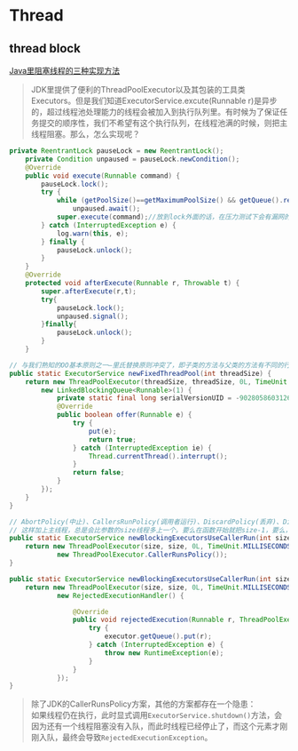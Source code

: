 # Thread

## thread block

[Java里阻塞线程的三种实现方法](http://my.oschina.net/flashsword/blog/114527)

> JDK里提供了便利的ThreadPoolExecutor以及其包装的工具类Executors。但是我们知道ExecutorService.excute\(Runnable r\)是异步的，超过线程池处理能力的线程会被加入到执行队列里。有时候为了保证任务提交的顺序性，我们不希望有这个执行队列，在线程池满的时候，则把主线程阻塞。那么，怎么实现呢？

```java
private ReentrantLock pauseLock = new ReentrantLock();
    private Condition unpaused = pauseLock.newCondition();
    @Override
    public void execute(Runnable command) {
        pauseLock.lock();
        try {
            while (getPoolSize()==getMaximumPoolSize() && getQueue().remainingCapacity()==0)
                unpaused.await();
            super.execute(command);//放到lock外面的话，在压力测试下会有漏网的！
        } catch (InterruptedException e) {
            log.warn(this, e);
        } finally {
            pauseLock.unlock();
        }
    }
    @Override
    protected void afterExecute(Runnable r, Throwable t) {
        super.afterExecute(r,t);
        try{
            pauseLock.lock();
            unpaused.signal();
        }finally{
            pauseLock.unlock();
        }
    }
```

```java
// 与我们熟知的OO基本原则之一–里氏替换原则冲突了，即子类的方法与父类的方法有不同的行为
public static ExecutorService newFixedThreadPool(int threadSize) {
    return new ThreadPoolExecutor(threadSize, threadSize, 0L, TimeUnit.MILLISECONDS,
        new LinkedBlockingQueue<Runnable>(1) {
            private static final long serialVersionUID = -9028058603126367678L;
            @Override
            public boolean offer(Runnable e) {
                try {
                    put(e);
                    return true;
                } catch (InterruptedException ie) {
                    Thread.currentThread().interrupt();
                }
                return false;
            }
        });
    }
}
```

```java
// AbortPolicy(中止)、CallersRunPolicy(调用者运行)、DiscardPolicy(丢弃)、DiscardOldestPolicy(丢弃最旧的)
// 这样加上主线程，总是会比参数的size线程多上一个。要么在函数开始就把size-1，要么，我们可以尝试自己实现一个RejectedExecutionHandler:
public static ExecutorService newBlockingExecutorsUseCallerRun(int size) {
    return new ThreadPoolExecutor(size, size, 0L, TimeUnit.MILLISECONDS, new SynchronousQueue<Runnable>(),
            new ThreadPoolExecutor.CallerRunsPolicy());
}
```

```java
public static ExecutorService newBlockingExecutorsUseCallerRun(int size) {
    return new ThreadPoolExecutor(size, size, 0L, TimeUnit.MILLISECONDS, new SynchronousQueue<Runnable>(),
            new RejectedExecutionHandler() {

                @Override
                public void rejectedExecution(Runnable r, ThreadPoolExecutor executor) {
                    try {
                        executor.getQueue().put(r);
                    } catch (InterruptedException e) {
                        throw new RuntimeException(e);
                    }
                }
            });
}
```

> 除了JDK的CallerRunsPolicy方案，其他的方案都存在一个隐患：  
> 如果线程仍在执行，此时显式调用`ExecutorService.shutdown()`方法，会因为还有一个线程阻塞没有入队，而此时线程已经停止了，而这个元素才刚刚入队，最终会导致`RejectedExecutionException`。

